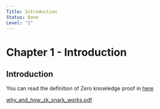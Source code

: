 ```yaml
---
Title: Introduction
Status: Done
Level: "1"
---
```

# Chapter 1 - Introduction

## Introduction

You can read the definition of Zero knowledge proof in [here](../../terms/zkp.md) 

[why_and_how_zk_snark_works.pdf](attachments/why_and_how_zk_snark_works.pdf)
